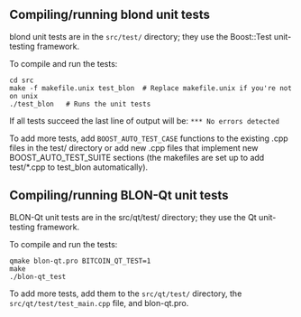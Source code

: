 Compiling/running blond unit tests
------------------------------------

blond unit tests are in the `src/test/` directory; they
use the Boost::Test unit-testing framework.

To compile and run the tests:

	cd src
	make -f makefile.unix test_blon  # Replace makefile.unix if you're not on unix
	./test_blon   # Runs the unit tests

If all tests succeed the last line of output will be:
`*** No errors detected`

To add more tests, add `BOOST_AUTO_TEST_CASE` functions to the existing
.cpp files in the test/ directory or add new .cpp files that
implement new BOOST_AUTO_TEST_SUITE sections (the makefiles are
set up to add test/*.cpp to test_blon automatically).


Compiling/running BLON-Qt unit tests
---------------------------------------

BLON-Qt unit tests are in the src/qt/test/ directory; they
use the Qt unit-testing framework.

To compile and run the tests:

	qmake blon-qt.pro BITCOIN_QT_TEST=1
	make
	./blon-qt_test

To add more tests, add them to the `src/qt/test/` directory,
the `src/qt/test/test_main.cpp` file, and blon-qt.pro.
